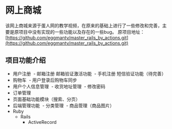 # 网上商城

该网上商城来源于蛋人网的教学视频，在原来的基础上进行了一些修改和完善，主要是原项目中没有实现的一些功能以及存在的一些bug。 原项目地址：[https://github.com/eggmantv/master_rails_by_actions.git](https://github.com/eggmantv/master_rails_by_actions.git)


## 项目功能介绍

- 用户注册
  - 邮箱注册 邮箱验证激活功能
  - 手机注册 短信验证功能（待完善）
- 购物车
  - 用户登录后购物车同步
- 用户个人信息管理
  - 收货地址管理
  - 修改密码
- 订单管理
- 页面基础功能模块（搜索、分页）
- 后端管理功能
  - 分类管理
  - 商品管理（商品图片）
- Ruby
  - Rails
    - ActiveRecord
